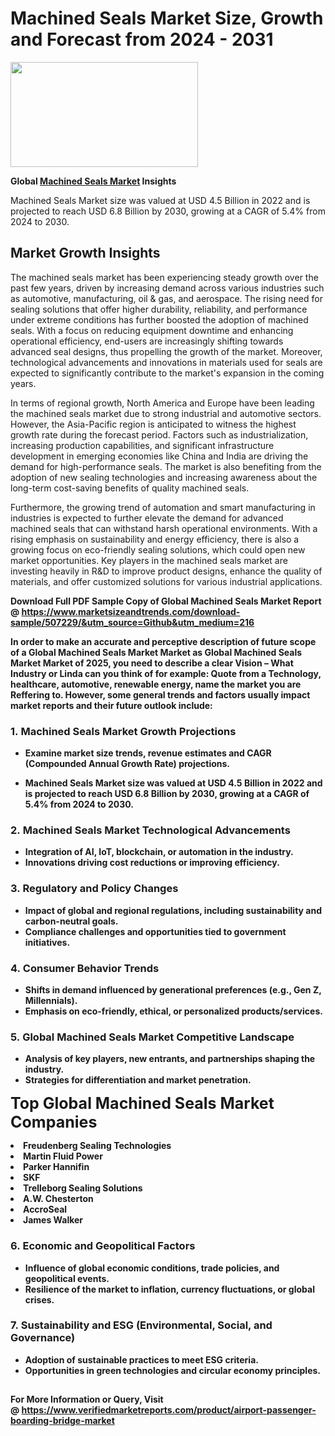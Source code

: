 <H1>Machined Seals Market Size, Growth and Forecast from 2024 - 2031</H1><img class="aligncenter size-medium wp-image-584254" src="https://thirdeyenews.in/wp-content/uploads/2024/09/Global-Market-Research-300x168.jpeg" alt="" width="300" height="168" /><p><strong>Global&nbsp;<a href="https://www.marketsizeandtrends.com/download-sample/507229/&amp;utm_source=Github&utm_medium=216">Machined Seals Market</a> Insights</strong></p><p>Machined Seals Market size was valued at USD 4.5 Billion in 2022 and is projected to reach USD 6.8 Billion by 2030, growing at a CAGR of 5.4% from 2024 to 2030.</p><p><h2>Market Growth Insights</h2> <p>The machined seals market has been experiencing steady growth over the past few years, driven by increasing demand across various industries such as automotive, manufacturing, oil & gas, and aerospace. The rising need for sealing solutions that offer higher durability, reliability, and performance under extreme conditions has further boosted the adoption of machined seals. With a focus on reducing equipment downtime and enhancing operational efficiency, end-users are increasingly shifting towards advanced seal designs, thus propelling the growth of the market. Moreover, technological advancements and innovations in materials used for seals are expected to significantly contribute to the market's expansion in the coming years.</p> <p><strong></strong></p> <p>In terms of regional growth, North America and Europe have been leading the machined seals market due to strong industrial and automotive sectors. However, the Asia-Pacific region is anticipated to witness the highest growth rate during the forecast period. Factors such as industrialization, increasing production capabilities, and significant infrastructure development in emerging economies like China and India are driving the demand for high-performance seals. The market is also benefiting from the adoption of new sealing technologies and increasing awareness about the long-term cost-saving benefits of quality machined seals.</p> <p>Furthermore, the growing trend of automation and smart manufacturing in industries is expected to further elevate the demand for advanced machined seals that can withstand harsh operational environments. With a rising emphasis on sustainability and energy efficiency, there is also a growing focus on eco-friendly sealing solutions, which could open new market opportunities. Key players in the machined seals market are investing heavily in R&D to improve product designs, enhance the quality of materials, and offer customized solutions for various industrial applications.</p> <p><strong></p><p><span class=""><strong>Download Full PDF Sample Copy of Global Machined Seals Market Report</strong> @ <a href="https://www.marketsizeandtrends.com/download-sample/507229/&amp;utm_source=Github&utm_medium=216" target="_blank">https://www.marketsizeandtrends.com/download-sample/507229/&amp;utm_source=Github&utm_medium=216</a></span></p><p>In order to make an accurate and perceptive description of future scope of a Global&nbsp;Machined Seals Market Market as Global&nbsp;Machined Seals Market Market of 2025, you need to describe a clear Vision &ndash; What Industry or Linda can you think of for example: Quote from a Technology, healthcare, automotive, renewable energy, name the market you are Reffering to. However, some general trends and factors usually impact market reports and their future outlook include:</p><h3>1.&nbsp;<strong>Machined Seals Market Growth Projections</strong></h3><ul><li>Examine market size trends, revenue estimates and CAGR (Compounded Annual Growth Rate) projections.</li><li><p>Machined Seals Market size was valued at USD 4.5 Billion in 2022 and is projected to reach USD 6.8 Billion by 2030, growing at a CAGR of 5.4% from 2024 to 2030.</p></li></ul><h3>2.&nbsp;<strong>Machined Seals Market Technological Advancements</strong></h3><ul><li>Integration of AI, IoT, blockchain, or automation in the industry.</li><li>Innovations driving cost reductions or improving efficiency.</li></ul><h3>3.&nbsp;<strong>Regulatory and Policy Changes</strong></h3><ul><li>Impact of global and regional regulations, including sustainability and carbon-neutral goals.</li><li>Compliance challenges and opportunities tied to government initiatives.</li></ul><h3>4.&nbsp;<strong>Consumer Behavior Trends</strong></h3><ul><li>Shifts in demand influenced by generational preferences (e.g., Gen Z, Millennials).</li><li>Emphasis on eco-friendly, ethical, or personalized products/services.</li></ul><h3>5.&nbsp;<strong>Global Machined Seals Market Competitive Landscape</strong></h3><ul><li>Analysis of key players, new entrants, and partnerships shaping the industry.</li><li>Strategies for differentiation and market penetration.</li></ul><p data-pm-slice="1 1 []"><span style="color: inherit; font-family: inherit; font-size: 25px;">Top Global Machined Seals Market Companies</span></p><div class="" data-test-id=""><p><li>Freudenberg Sealing Technologies</li><li> Martin Fluid Power</li><li> Parker Hannifin</li><li> SKF</li><li> Trelleborg Sealing Solutions</li><li> A.W. Chesterton</li><li> AccroSeal</li><li> James Walker</li></p></div><h3>6.&nbsp;<strong>Economic and Geopolitical Factors</strong></h3><ul><li>Influence of global economic conditions, trade policies, and geopolitical events.</li><li>Resilience of the market to inflation, currency fluctuations, or global crises.</li></ul><h3>7.&nbsp;<strong>Sustainability and ESG (Environmental, Social, and Governance)</strong></h3><ul><li>Adoption of sustainable practices to meet ESG criteria.</li><li>Opportunities in green technologies and circular economy principles.</li></ul><h2><strong style="font-size: 14px;">For More Information or Query, Visit @&nbsp;</strong><a style="background-color: #ffffff; font-size: 14px;" href="https://www.marketsizeandtrends.com/report/machined-seals-market/" target="_blank">https://www.verifiedmarketreports.com/product/airport-passenger-boarding-bridge-market</a></h2>
